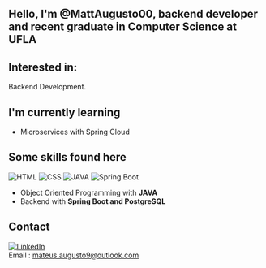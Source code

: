 ## Hello, I'm @MattAugusto00, backend developer and recent graduate in Computer Science at UFLA

 ## Interested in:
 Backend Development.
 
 ## I'm currently learning
* Microservices with Spring Cloud

 ## Some skills found here
 ![HTML](https://img.shields.io/badge/HTML-239120?style=for-the-badge&logo=html5&logoColor=white)
 ![CSS](https://img.shields.io/badge/CSS-239120?&style=for-the-badge&logo=css3&logoColor=white)
 ![JAVA](https://img.shields.io/badge/Java-ED8B00?style=for-the-badge&logo=openjdk&logoColor=white)
 ![Spring Boot](https://shields.io/badge/spring-boot-framework?logo=spring-boot&style=for-the-badge)
 * Object Oriented Programming with **JAVA**
 * Backend with **Spring Boot and PostgreSQL**
 
## Contact
[![LinkedIn](https://img.shields.io/badge/LinkedIn-0077B5?style=for-the-badge&logo=linkedin&logoColor=white)](https://www.linkedin.com/in/mateus-augusto-793172161/) </br>
Email : mateus.augusto9@outlook.com

<!---
MattAugusto00/MattAugusto00 is a ✨ special ✨ repository because its `README.md` (this file) appears on your GitHub profile.
You can click the Preview link to take a look at your changes.
--->
